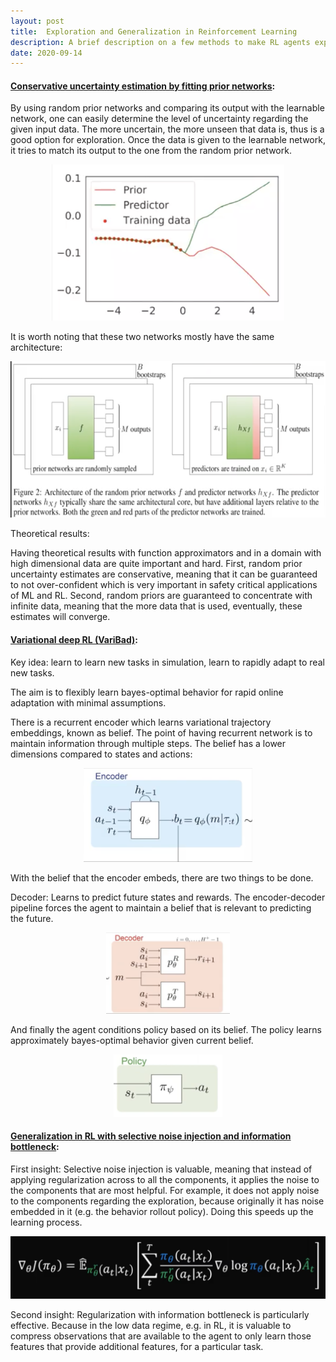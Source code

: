 ```yaml
---
layout: post
title:  Exploration and Generalization in Reinforcement Learning
description: A brief description on a few methods to make RL agents explore and generalize faster/better.
date: 2020-09-14
---
```



#### [Conservative uncertainty estimation by fitting prior networks](https://openreview.net/forum?id=BJlahxHYDS):

By using random prior networks and comparing its output with the learnable network, one can easily determine the level of uncertainty regarding the given input data. The more uncertain, the more unseen that data is, thus is a good option for exploration. Once the data is given to the learnable network, it tries to match its output to the one from the random prior network.

<p style="text-align:center;">
        <img src="/assets/expgen-rl/exp_gen_rl_1.png?raw=true" style="height: 250px;text-align:center;">
</p>


It is worth noting that these two networks mostly have the same architecture:

<p style="text-align:center;">
        <img src="/assets/expgen-rl/exp_gen_rl_2.png?raw=true" style="height: 250px;text-align:center;">
</p>

Theoretical results:

Having theoretical results with function approximators and in a domain with high dimensional data are quite important and hard. First, random prior uncertainty estimates are conservative, meaning that it can be guaranteed to not over-confident which is very important in safety critical applications of ML and RL. Second, random priors are guaranteed to concentrate with infinite data, meaning that the more data that is used, eventually, these estimates will converge.



#### [Variational deep RL (VariBad)](https://arxiv.org/abs/1910.08348):

Key idea: learn to learn new tasks in simulation, learn to rapidly adapt to real new tasks.

The aim is to flexibly learn bayes-optimal behavior for rapid online adaptation with minimal assumptions.

There is a recurrent encoder which learns variational trajectory embeddings, known as belief. The point of having recurrent network is to maintain information through multiple steps. The belief has a lower dimensions compared to states and actions:

<p style="text-align:center;">
        <img src="/assets/expgen-rl/exp_gen_rl_3.png?raw=true" style="height: 150px;text-align:center;">
</p>


With the belief that the encoder embeds, there are two things to be done.

Decoder:
Learns to predict future states and rewards. The encoder-decoder pipeline forces the agent to maintain a belief that is relevant to predicting the future.

<p style="text-align:center;">
        <img src="/assets/expgen-rl/exp_gen_rl_4.png?raw=true" style="height: 130px;text-align:center;">
</p>


And finally the agent conditions policy based on its belief. The policy learns approximately bayes-optimal behavior given current belief.

<p style="text-align:center;">
        <img src="/assets/expgen-rl/exp_gen_rl_5.png?raw=true" style="height: 100px;text-align:center;">
</p>




#### [Generalization in RL with selective noise injection and information bottleneck](https://arxiv.org/abs/1910.12911):

First insight:
Selective noise injection is valuable, meaning that instead of applying regularization across to all the components, it applies the noise to the components that are most helpful. For example, it does not apply noise to the components regarding the exploration, because originally it has noise embedded in it (e.g. the behavior rollout policy). Doing this speeds up the learning process.

<p style="text-align:center;">
        <img src="/assets/expgen-rl/exp_gen_rl_6.png?raw=true" style="height: 100px;text-align:center;">
</p>


Second insight:
Regularization with information bottleneck is particularly effective. Because in the low data regime, e.g. in RL, it is valuable to compress observations that are available to the agent to only learn those features that provide additional features, for a particular task.
